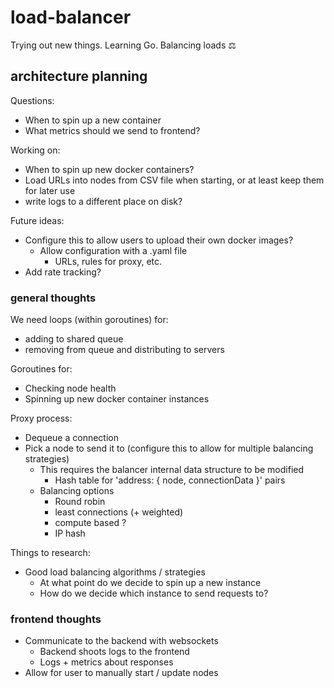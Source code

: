 # load-balancer
Trying out new things. Learning Go. Balancing loads ⚖️

## architecture planning

Questions:
* When to spin up a new container
* What metrics should we send to frontend?

Working on:
* When to spin up new docker containers?
* Load URLs into nodes from CSV file when starting, or at least keep them for later use
* write logs to a different place on disk?

Future ideas:
* Configure this to allow users to upload their own docker images?
  * Allow configuration with a .yaml file
    * URLs, rules for proxy, etc.
* Add rate tracking?

### general thoughts
  
We need loops (within goroutines) for:
* adding to shared queue
* removing from queue and distributing to servers

Goroutines for:
* Checking node health
* Spinning up new docker container instances

Proxy process:
* Dequeue a connection
* Pick a node to send it to (configure this to allow for multiple balancing strategies)
  * This requires the balancer internal data structure to be modified
    * Hash table for 'address: { node, connectionData }' pairs
  * Balancing options
    * Round robin
    * least connections (+ weighted)
    * compute based ?
    * IP hash

Things to research:
* Good load balancing algorithms / strategies
  * At what point do we decide to spin up a new instance
  * How do we decide which instance to send requests to?

### frontend thoughts
* Communicate to the backend with websockets
  * Backend shoots logs to the frontend
  * Logs + metrics about responses
* Allow for user to manually start / update nodes
